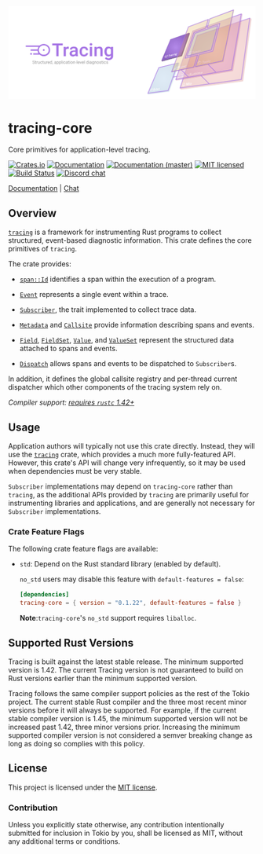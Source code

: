 ![Tracing — Structured, application-level diagnostics][splash]

[splash]: https://raw.githubusercontent.com/tokio-rs/tracing/master/assets/splash.svg

# tracing-core

Core primitives for application-level tracing.

[![Crates.io][crates-badge]][crates-url]
[![Documentation][docs-badge]][docs-url]
[![Documentation (master)][docs-master-badge]][docs-master-url]
[![MIT licensed][mit-badge]][mit-url]
[![Build Status][actions-badge]][actions-url]
[![Discord chat][discord-badge]][discord-url]

[Documentation][docs-url] | [Chat][discord-url]

[crates-badge]: https://img.shields.io/crates/v/tracing-core.svg
[crates-url]: https://crates.io/crates/tracing-core/0.1.22
[docs-badge]: https://docs.rs/tracing-core/badge.svg
[docs-url]: https://docs.rs/tracing-core/0.1.22
[docs-master-badge]: https://img.shields.io/badge/docs-master-blue
[docs-master-url]: https://tracing-rs.netlify.com/tracing_core
[mit-badge]: https://img.shields.io/badge/license-MIT-blue.svg
[mit-url]: LICENSE
[actions-badge]: https://github.com/tokio-rs/tracing/workflows/CI/badge.svg
[actions-url]:https://github.com/tokio-rs/tracing/actions?query=workflow%3ACI
[discord-badge]: https://img.shields.io/discord/500028886025895936?logo=discord&label=discord&logoColor=white
[discord-url]: https://discord.gg/EeF3cQw

## Overview

[`tracing`] is a framework for instrumenting Rust programs to collect
structured, event-based diagnostic information. This crate defines the core
primitives of `tracing`.

The crate provides:

* [`span::Id`] identifies a span within the execution of a program.

* [`Event`] represents a single event within a trace.

* [`Subscriber`], the trait implemented to collect trace data.

* [`Metadata`] and [`Callsite`] provide information describing spans and
  events.

* [`Field`], [`FieldSet`], [`Value`], and [`ValueSet`] represent the
  structured data attached to spans and events.

* [`Dispatch`] allows spans and events to be dispatched to `Subscriber`s.

In addition, it defines the global callsite registry and per-thread current
dispatcher which other components of the tracing system rely on.

*Compiler support: [requires `rustc` 1.42+][msrv]*

[msrv]: #supported-rust-versions

## Usage
  
Application authors will typically not use this crate directly. Instead, they
will use the [`tracing`] crate, which provides a much more fully-featured
API. However, this crate's API will change very infrequently, so it may be used
when dependencies must be very stable.

`Subscriber` implementations may depend on `tracing-core` rather than `tracing`,
as the additional APIs provided by `tracing` are primarily useful for
instrumenting libraries and applications, and are generally not necessary for
`Subscriber` implementations.

###  Crate Feature Flags

The following crate feature flags are available:

* `std`: Depend on the Rust standard library (enabled by default).

  `no_std` users may disable this feature with `default-features = false`:

  ```toml
  [dependencies]
  tracing-core = { version = "0.1.22", default-features = false }
  ```

  **Note**:`tracing-core`'s `no_std` support requires `liballoc`.

[`tracing`]: ../tracing
[`span::Id`]: https://docs.rs/tracing-core/0.1.22/tracing_core/span/struct.Id.html
[`Event`]: https://docs.rs/tracing-core/0.1.22/tracing_core/event/struct.Event.html
[`Subscriber`]: https://docs.rs/tracing-core/0.1.22/tracing_core/subscriber/trait.Subscriber.html
[`Metadata`]: https://docs.rs/tracing-core/0.1.22/tracing_core/metadata/struct.Metadata.html
[`Callsite`]: https://docs.rs/tracing-core/0.1.22/tracing_core/callsite/trait.Callsite.html
[`Field`]: https://docs.rs/tracing-core/0.1.22/tracing_core/field/struct.Field.html
[`FieldSet`]: https://docs.rs/tracing-core/0.1.22/tracing_core/field/struct.FieldSet.html
[`Value`]: https://docs.rs/tracing-core/0.1.22/tracing_core/field/trait.Value.html
[`ValueSet`]: https://docs.rs/tracing-core/0.1.22/tracing_core/field/struct.ValueSet.html
[`Dispatch`]: https://docs.rs/tracing-core/0.1.22/tracing_core/dispatcher/struct.Dispatch.html

## Supported Rust Versions

Tracing is built against the latest stable release. The minimum supported
version is 1.42. The current Tracing version is not guaranteed to build on Rust
versions earlier than the minimum supported version.

Tracing follows the same compiler support policies as the rest of the Tokio
project. The current stable Rust compiler and the three most recent minor
versions before it will always be supported. For example, if the current stable
compiler version is 1.45, the minimum supported version will not be increased
past 1.42, three minor versions prior. Increasing the minimum supported compiler
version is not considered a semver breaking change as long as doing so complies
with this policy.

## License

This project is licensed under the [MIT license](LICENSE).

### Contribution

Unless you explicitly state otherwise, any contribution intentionally submitted
for inclusion in Tokio by you, shall be licensed as MIT, without any additional
terms or conditions.
